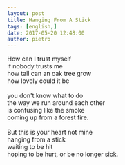 ```yaml
---
layout: post
title: Hanging From A Stick
tags: [english,]
date: 2017-05-20 12:48:00
author: pietro
---
```

How can I trust myself<br/>if nobody trusts me<br/>how tall can an oak tree grow<br/>how lovely could it be<br/><br/>you don't know what to do<br/>the way we run around each other<br/>is confusing like the smoke<br/>coming up from a forest fire.<br/><br/>But this is your heart not mine<br/>hanging from a stick<br/>waiting to be hit<br/>hoping to be hurt, or be no longer sick.
